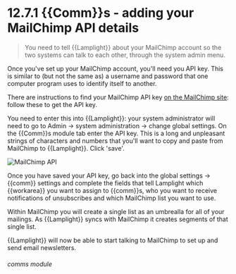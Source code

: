 # 12.7.1    {{Comm}}s - adding your MailChimp API details

> You need to tell {{Lamplight}} about your MailChimp account so the two systems can talk to each other, through the system admin menu. 

Once you've set up your MailChimp account, you'll need you API key. This is similar to (but not the same as) a username and password that one computer program uses to identify itself to another. 

There are instructions to find your MailChimp API key [on the MailChimp site](http://kb.mailchimp.com/article/where-can-i-find-my-api-key): follow these to get the API key. 

You need to enter this into {{Lamplight}}: your system administrator will need to go to Admin -> system administration -> change global settings. On the {{Comm}}s module tab enter the API key. This is a long and unpleasant strings of characters and numbers that you'll want to copy and paste from MailChimp to {{Lamplight}}. Click 'save'.

![MailChimp API]({{imgpath}}225a.png)

Once you have saved your API key, go back into the global settings -> {{comm}} settings and complete the fields that tell Lamplight which {{workarea}} you want to assign to {{comm}}s, who you want to receive notifications of unsubscribes and which MailChimp list you want to use.

Within MailChimp you will create a single list as an umbrealla for all of your mailings. As {{Lamplight}} syncs with MailChimp it creates segments of that single list.

{{Lamplight}} will now be able to start talking to MailChimp to set up and send email newsletters. 

###### comms module

